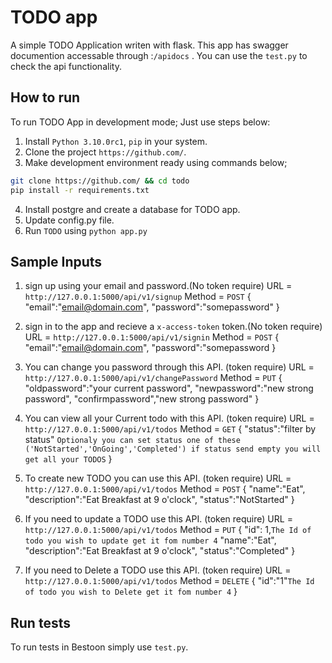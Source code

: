 
# TODO app

A simple TODO Application writen with flask.
This app has swagger documention accessable through :`/apidocs` .
You can  use the `test.py` to check the api functionality.


## How to run

To run TODO App in development mode; Just use steps below:

1. Install `Python 3.10.0rc1`, `pip` in your system.
2. Clone the project `https://github.com/`.
3. Make development environment ready using commands below;

  ```bash
  git clone https://github.com/ && cd todo
  pip install -r requirements.txt
  ```
4. Install postgre and create a database for TODO app.
5. Update config.py file.
6. Run `TODO` using `python app.py`


## Sample Inputs
1. sign up using your email and password.(No token require)
    URL = `http://127.0.0.1:5000/api/v1/signup`
    Method = `POST`
    {
        "email":"email@domain.com",
        "password":"somepassword"
    }

2. sign in to the app and recieve a `x-access-token` token.(No token require)
    URL = `http://127.0.0.1:5000/api/v1/signin`
    Method = `POST`
    {
        "email":"email@domain.com",
        "password":"somepassword
    }

3. You can change you password through this API. (token require)
    URL = `http://127.0.0.1:5000/api/v1/changePassword`
    Method = `PUT`
    {
        "oldpassword":"your current password",
        "newpassword":"new strong password",
        "confirmpassword","new strong password"
    }

4. You can view all your Current todo with this API. (token require)
    URL = `http://127.0.0.1:5000/api/v1/todos`
    Method = `GET`
    {
        "status":"filter by status" `Optionaly you can set status one of these ('NotStarted','OnGoing','Completed') if status send empty you will get all your TODOS`
    }

5. To create new TODO you can use this API. (token require)
    URL = `http://127.0.0.1:5000/api/v1/todos`
    Method = `POST`
    {
        "name":"Eat",
        "description":"Eat Breakfast at 9 o'clock",
        "status":"NotStarted"
    }

6. If you need to update a TODO use this API. (token require)
    URL = `http://127.0.0.1:5000/api/v1/todos`
    Method = `PUT`
    {
        "id": 1,`The Id of todo you wish to update get it fom number 4` 
        "name":"Eat",
        "description":"Eat Breakfast at 9 o'clock",
        "status":"Completed"
    }

7. If you need to Delete a TODO use this API. (token require)
    URL = `http://127.0.0.1:5000/api/v1/todos`
    Method = `DELETE`
    {
        "id":"1"`The Id of todo you wish to Delete get it fom number 4`
    }

## Run tests

To run tests in Bestoon simply use `test.py`.
